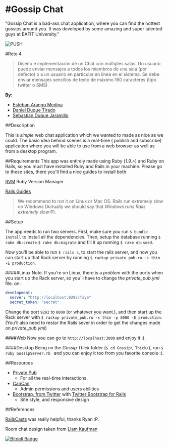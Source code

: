 #Gossip Chat
========

"Gossip Chat is a bad-ass chat application, where you can find the hottest gossips around you. It was developed by some amazing and super talented guys at EAFIT University."

 ![PUSH](https://raw.github.com/esbanarango/Gossip/master/Gossip/app/assets/images/gossip.jpg)

#Reto 4

>Diseño e implementación de un Chat con múltiples salas. Un usuario puede enviar mensajes a todos los miembros de una sala (por defecto) o a un usuario en particular en línea en el sistema. Se debe enviar mensajes sencillos de texto de máximo 160 caracteres (tipo twitter o SMS).

 **By:**
  
   * [Esteban Arango Medina](https://github.com/esbanarango)
   * [Daniel Duque Tirado](https://github.com/DanielJDuque)
   * [Sebastian Duque Jaramillo](https://github.com/sduquej)

##Description

This is _simple_ web chat application which we wanted to made as nice as we could. The basic idea behind scenes is a real-time ( publish and subscribe) application where you will be able to use from a web browser as well as from a desktop program.

##Requirements
This app was entirely made using Ruby (_1.9.>_) and Ruby on Rails, so you must have installed Ruby and Rails in your machine. Please go to these sites, there you'll find a nice guides to install both.

 [RVM](https://rvm.io//) Ruby Version Manager

 [Rails Guides](http://guides.rubyonrails.org/getting_started.html)

>We recommend to run it on Linux or Mac OS. Rails run extremely slow on Windows (Actually we should say that _Windows runs Rails extremely slow_:P).

##Setup

The app needs to run two servers. 
First, make sure you run `$ bundle install` to install all the dependencies. Then, setup the database running `$ rake db:create` `$ rake db:migrate` and  fill it up running `$ rake db:seed`.

Now you'll be able to run `$ rails s`, to start the rails server, and  now you can start up that Rack server by running `$ rackup private_pub.ru -s thin -E production`.

#####Linux Note.
If you're on Linux, there is a _problem_ with the ports when you start up the Rack server, so you'll have to change the _private_pub.yml_ file. on:

```yaml
development:
  server: "http://localhost:9292/faye"
  secret_token: "secret"
```
Change the port `9292` to `8000` (or whatever you want.), and then start up the Rack server with `$ rackup private_pub.ru -s thin -p 8000 -E production`. (You'll also need to restar the Rails sever in order to get the changes made on _private_pub.yml_)

####Web
Now you can go to `http://localhost:3000` and enjoy it :).

####Desktop
Being on the _Gossip Thick_ folder (`$ cd Gossip\ Thick/`), run `$ ruby GossipServer.rb ` and you can enjoy it too from you favorite console :).

##Resources

* [Private Pub](https://github.com/ryanb/private_pub)
	* For all the real-time interactions.
* [CanCan](https://github.com/ryanb/cancan)
	* Admin permissions and users abilities
* [Bootstrap, from Twitter](http://twitter.github.com/bootstrap/) with [Twitter Bootstrap for Rails](https://github.com/seyhunak/twitter-bootstrap-rails)
	* Site style, and responsive design

##References

[RailsCasts](http://railscasts.com/) was really helpful, thanks Ryan :P.

Room chat design taken from [Liam Kaufman](http://liamkaufman.com/)


[![Bitdeli Badge](https://d2weczhvl823v0.cloudfront.net/esbanarango/gossip/trend.png)](https://bitdeli.com/free "Bitdeli Badge")

